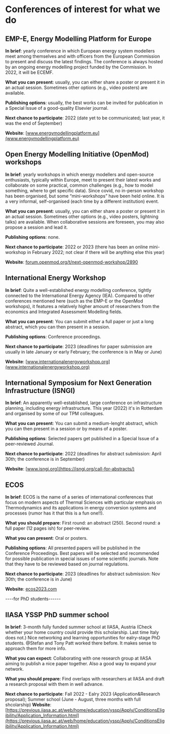# Conferences of interest for what we do

## EMP-E, Energy Modelling Platform for Europe

**In brief**: yearly conference in which European energy system modellers meet among themselves and with officers from the European Commission to present and discuss the latest findings. The conference is always hosted by an ongoing energy modelling project funded by the Commission. In 2022, it will be ECEMF.

**What you can present**: usually, you can either share a poster or present it in an actual session. Sometimes other options (e.g., video posters) are available.

**Publishing options**: usually, the best works can be invited for publication in a Special Issue of a good-quality Elsevier journal.

**Next chance to participate**: 2022 (date yet to be communicated; last year, it was the end of September)

**Website**: [www.energymodellingplatform.eu](www.energymodellingplatform.eu)


## Open Energy Modelling Initiative (OpenMod) workshops

**In brief**: yearly workshops in which energy modellers and open-source enthusiasts, typically within Europe, meet to present their latest works and collaborate on some practical, common challenges (e.g., how to model something, where to get specific data). Since covid, no in-person workshop has been organised, but some “mini-workshops” have been held online. It is a very informal, self-organised (each time by a different institution) event.

**What you can present**: usually, you can either share a poster or present it in an actual session. Sometimes other options (e.g., video posters, lightning talks) are available. When collaborative sessions are foreseen, you may also propose a session and lead it.

**Publishing options**: none. 

**Next chance to participate**: 2022 or 2023 (there has been an online mini-workshop in February 2022; not clear if there will be anything else this year)

**Website**: [forum.openmod.org/t/next-openmod-workshop/2890](https://forum.openmod.org/t/next-openmod-workshop/2890)


## International Energy Workshop

**In brief**: Quite a well-established energy modelling conference, tightly connected to the International Energy Agency (IEA). Compared to other conferences mentioned here (such as the EMP-E or the OpenMod workshops), it features a relatively higher amount of researchers from the economics and Integrated Assessment Modelling fields.

**What you can present**: You can submit either a full paper or just a long abstract, which you can then present in a session.

**Publishing options**: Conference proceedings. 

**Next chance to participate**: 2023 (deadlines for paper submission are usually in late January or early February; the conference is in May or June)

**Website**: [www.internationalenergyworkshop.org](www.internationalenergyworkshop.org)


## International Symposium for Next Generation Infrastructure (ISNGI)

**In brief**: An apparently well-established, large conference on infrastructure planning, including energy infrastructure. This year (2022) it's in Rotterdam and organised by some of our TPM colleagues.

**What you can present**: You can submit a medium-lenght abstract, which you can then present in a session or by means of a poster.

**Publishing options**: Selected papers get published in a Special Issue of a peer-reviewed Journal. 

**Next chance to participate**: 2022 (deadlines for abstract submission: April 30th; the conference is in September)

**Website**: [www.isngi.org](https://isngi.org/call-for-abstracts/)



## ECOS

**In brief**: ECOS is the name of a series of international conferences that focus on modern aspects of Thermal Sciences with particular emphasis on Thermodynamics and its applications in energy conversion systems and processes (rumor has it that this is a fun one!!).

**What you should prepare**: First round: an abstract (250). Second round: a full paper (12 pages ish) for peer-review.

**What you can present**: Oral or posters. 

**Publishing options**: All presented papers will be published in the Conference Proceedings. Best papers will be selected and recommended for possible publication in special issues of some scientific journals. Note that they have to be reviewed based on journal regulations.

**Next chance to participate**: 2023 (deadlines for abstract submission: Nov 30th; the conference is in June)

**Website**: [ecos2023.com](https://ecos2023.com/)


----for PhD students------
## IIASA YSSP PhD summer school

**In brief**: 3-month fully funded summer school at IIASA, Austria (Check whether your home country could provide this scholarship. Last time Italy does not.) Nice networking and learning opportunities for ealry-stage PhD students. @Stefan and Tony Patt worked there before. It makes sense to approach them for more info.

**What you can expect**: Collaborating with one research group at IIASA aiming to publish a nice paper together. Also a good way to expand your network.

**What you should prepare**: Find overlaps with researchers at IIASA and draft a research proposal with them in well advance.

**Next chance to participate**: Fall 2022 - Ealry 2023 (Application&Research proposal); Summer school (June - August, three months with full shcolarship)
**Website**: [https://previous.iiasa.ac.at/web/home/education/yssp/Apply/ConditionsEligibility/Application_Information.html](https://previous.iiasa.ac.at/web/home/education/yssp/Apply/ConditionsEligibility/Application_Information.html)
